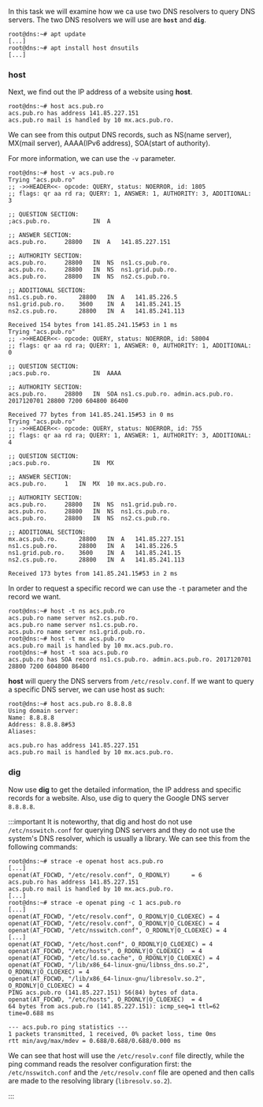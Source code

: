 In this task we will examine how we ca use two DNS resolvers to query DNS servers.
The two DNS resolvers we will use are **`host`** and **`dig`**.

```shell-session
root@dns:~# apt update
[...]
root@dns:~# apt install host dnsutils
[...]
```

### host
Next, we find out the IP address of a website using **host**.
```shell-session
root@dns:~# host acs.pub.ro
acs.pub.ro has address 141.85.227.151
acs.pub.ro mail is handled by 10 mx.acs.pub.ro.
```

We can see from this output DNS records, such as NS(name server), MX(mail server), AAAA(IPv6 address), SOA(start of authority).

For more information, we can use the `-v` parameter.
```shell-session
root@dns:~# host -v acs.pub.ro
Trying "acs.pub.ro"
;; ->>HEADER<<- opcode: QUERY, status: NOERROR, id: 1805
;; flags: qr aa rd ra; QUERY: 1, ANSWER: 1, AUTHORITY: 3, ADDITIONAL: 3

;; QUESTION SECTION:
;acs.pub.ro.			IN	A

;; ANSWER SECTION:
acs.pub.ro.		28800	IN	A	141.85.227.151

;; AUTHORITY SECTION:
acs.pub.ro.		28800	IN	NS	ns1.cs.pub.ro.
acs.pub.ro.		28800	IN	NS	ns1.grid.pub.ro.
acs.pub.ro.		28800	IN	NS	ns2.cs.pub.ro.

;; ADDITIONAL SECTION:
ns1.cs.pub.ro.		28800	IN	A	141.85.226.5
ns1.grid.pub.ro.	3600	IN	A	141.85.241.15
ns2.cs.pub.ro.		28800	IN	A	141.85.241.113

Received 154 bytes from 141.85.241.15#53 in 1 ms
Trying "acs.pub.ro"
;; ->>HEADER<<- opcode: QUERY, status: NOERROR, id: 58004
;; flags: qr aa rd ra; QUERY: 1, ANSWER: 0, AUTHORITY: 1, ADDITIONAL: 0

;; QUESTION SECTION:
;acs.pub.ro.			IN	AAAA

;; AUTHORITY SECTION:
acs.pub.ro.		28800	IN	SOA	ns1.cs.pub.ro. admin.acs.pub.ro. 2017120701 28800 7200 604800 86400

Received 77 bytes from 141.85.241.15#53 in 0 ms
Trying "acs.pub.ro"
;; ->>HEADER<<- opcode: QUERY, status: NOERROR, id: 755
;; flags: qr aa rd ra; QUERY: 1, ANSWER: 1, AUTHORITY: 3, ADDITIONAL: 4

;; QUESTION SECTION:
;acs.pub.ro.			IN	MX

;; ANSWER SECTION:
acs.pub.ro.		1	IN	MX	10 mx.acs.pub.ro.

;; AUTHORITY SECTION:
acs.pub.ro.		28800	IN	NS	ns1.grid.pub.ro.
acs.pub.ro.		28800	IN	NS	ns1.cs.pub.ro.
acs.pub.ro.		28800	IN	NS	ns2.cs.pub.ro.

;; ADDITIONAL SECTION:
mx.acs.pub.ro.		28800	IN	A	141.85.227.151
ns1.cs.pub.ro.		28800	IN	A	141.85.226.5
ns1.grid.pub.ro.	3600	IN	A	141.85.241.15
ns2.cs.pub.ro.		28800	IN	A	141.85.241.113

Received 173 bytes from 141.85.241.15#53 in 2 ms
```

In order to request a specific record we can use the `-t` parameter and the record we want.
```shell-session
root@dns:~# host -t ns acs.pub.ro
acs.pub.ro name server ns2.cs.pub.ro.
acs.pub.ro name server ns1.cs.pub.ro.
acs.pub.ro name server ns1.grid.pub.ro.
root@dns:~# host -t mx acs.pub.ro
acs.pub.ro mail is handled by 10 mx.acs.pub.ro.
root@dns:~# host -t soa acs.pub.ro
acs.pub.ro has SOA record ns1.cs.pub.ro. admin.acs.pub.ro. 2017120701 28800 7200 604800 86400
```

**host** will query the DNS servers from `/etc/resolv.conf`. If we want to query a specific DNS server, we can use host as such:
```shell-session
root@dns:~# host acs.pub.ro 8.8.8.8
Using domain server:
Name: 8.8.8.8
Address: 8.8.8.8#53
Aliases:

acs.pub.ro has address 141.85.227.151
acs.pub.ro mail is handled by 10 mx.acs.pub.ro.
```

### dig
Now use **dig** to get the detailed information, the IP address and specific records for a website.
Also, use dig to query the Google DNS server `8.8.8.8`.

:::important
It is noteworthy, that dig and host do not use `/etc/nsswitch.conf` for querying
DNS servers and they do not use the system's DNS resolver, which is usually a library.
We can see this from the following commands:

```shell-session
root@dns:~# strace -e openat host acs.pub.ro
[...]
openat(AT_FDCWD, "/etc/resolv.conf", O_RDONLY)      = 6
acs.pub.ro has address 141.85.227.151
acs.pub.ro mail is handled by 10 mx.acs.pub.ro.
[...]
root@dns:~# strace -e openat ping -c 1 acs.pub.ro
[...]
openat(AT_FDCWD, "/etc/resolv.conf", O_RDONLY|O_CLOEXEC) = 4
openat(AT_FDCWD, "/etc/resolv.conf", O_RDONLY|O_CLOEXEC) = 4
openat(AT_FDCWD, "/etc/nsswitch.conf", O_RDONLY|O_CLOEXEC) = 4
[...]
openat(AT_FDCWD, "/etc/host.conf", O_RDONLY|O_CLOEXEC) = 4
openat(AT_FDCWD, "/etc/hosts", O_RDONLY|O_CLOEXEC)  = 4
openat(AT_FDCWD, "/etc/ld.so.cache", O_RDONLY|O_CLOEXEC) = 4
openat(AT_FDCWD, "/lib/x86_64-linux-gnu/libnss_dns.so.2", O_RDONLY|O_CLOEXEC) = 4
openat(AT_FDCWD, "/lib/x86_64-linux-gnu/libresolv.so.2", O_RDONLY|O_CLOEXEC) = 4
PING acs.pub.ro (141.85.227.151) 56(84) bytes of data.
openat(AT_FDCWD, "/etc/hosts", O_RDONLY|O_CLOEXEC)  = 4
64 bytes from acs.pub.ro (141.85.227.151): icmp_seq=1 ttl=62 time=0.688 ms

--- acs.pub.ro ping statistics ---
1 packets transmitted, 1 received, 0% packet loss, time 0ms
rtt min/avg/max/mdev = 0.688/0.688/0.688/0.000 ms
```

We can see that host will use the `/etc/resolv.conf` file directly,
while the ping command reads the resolver configuration first:
the `/etc/nsswitch.conf` and the `/etc/resolv.conf` file are opened and then
calls are made to the resolving library (`libresolv.so.2`).

:::
